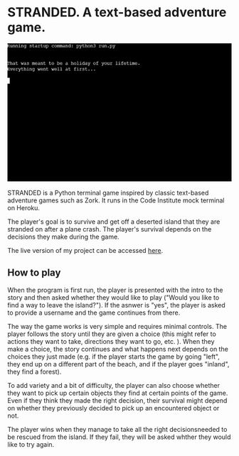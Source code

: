 # STRANDED. A text-based adventure game.

![Gameplay](https://github.com/OlgaJ1989/text_adventure/blob/main/Docs/gameplay.gif)

STRANDED is a Python terminal game inspired by classic text-based adventure games such as Zork. It runs in the Code Institute mock terminal on Heroku.

The player's goal is to survive and get off a deserted island that they are stranded on after a plane crash. The player's survival depends on the decisions they make during the game.

The live version of my project can be accessed [here](https://stranded.herokuapp.com/).

## How to play

When the program is first run, the player is presented with the intro to the story and then asked whether they would like to play ("Would you like to find a way to leave the island?"). If the asnwer is "yes", the player is asked to provide a username and the game continues from there. 

The way the game works is very simple and requires minimal controls. The player follows the story until they are given a choice (this might refer to actions they want to take, directions they want to go, etc. ). When they make a choice, the story continues and what happens next depends on the choices they just made (e.g. if the player starts the game by going "left", they end up on a different part of the beach, and if the player goes "inland", they find a forest).

To add variety and a bit of difficulty, the player can also choose whether they want to pick up certain objects they find at certain points of the game. Even if they think they made the right decision, their survival might depend on whether they previously decided to pick up an encountered object or not.

The player wins when they manage to take all the right decisionsneeded to be rescued from the island. If they fail, they will be asked whther they would like to try again. 


